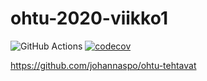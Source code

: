 # ohtu-2020-viikko1

![GitHub Actions](https://github.com/johannaspo/ohtu-2020-viikko1/workflows/Java%20CI%20with%20Gradle/badge.svg)
[![codecov](https://codecov.io/gh/johannaspo/ohtu-2020-viikko1/branch/main/graph/badge.svg?token=R0VDAH6ZHS)](undefined)

https://github.com/johannaspo/ohtu-tehtavat

